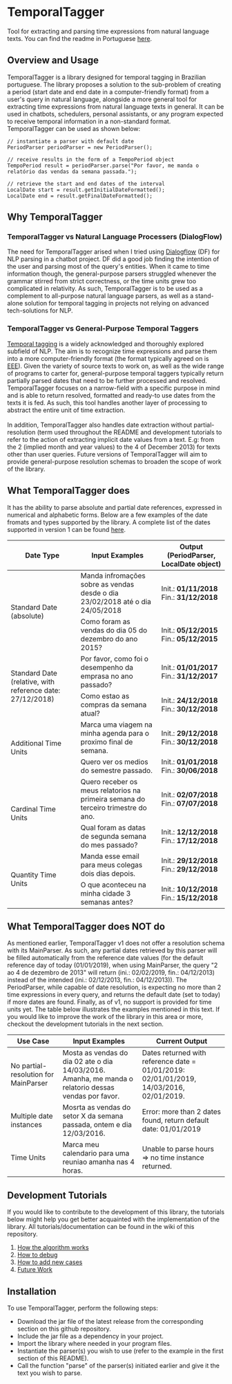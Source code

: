 # TemporalTagger
Tool for extracting and parsing time expressions from natural language texts. You can find the readme in Portuguese <a href="https://github.com/sankhyalabs/bia-time/blob/master/README.md">here</a>.

## Overview and Usage
TemporalTagger is a library designed for temporal tagging in Brazilian portuguese. The library proposes a solution to the sub-problem of creating a period (start date and end date in a computer-friendly format) from a user's query in natural language, alongside a more general tool for extracting time expressions from natural language texts in general. It can be used in chatbots, schedulers, personal assistants, or any program expected to receive temporal information in a non-standard format. 
<br>
TemporalTagger can be used as shown below: 
```
// instantiate a parser with default date
PeriodParser periodParser = new PeriodParser();

// receive results in the form of a TempoPeriod object
TempoPeriod result = periodParser.parse("Por favor, me manda o relatório das vendas da semana passada.");

// retrieve the start and end dates of the interval 
LocalDate start = result.getInitialDateFormatted();
LocalDate end = result.getFinalDateFormatted();
```

## Why TemporalTagger
### TemporalTagger vs Natural Language Processers (DialogFlow)
The need for TemporalTagger arised when I tried using <a href="https://dialogflow.com/">Dialogflow</a> (DF) for NLP parsing in a chatbot project. DF did a good job finding the intention of the user and parsing most of the query's entities. When it came to time information though, the general-purpose parsers struggled whenever the grammar stirred from strict correctness, or the time units grew too complicated in relativity. As such, TemporalTagger is to be used as a complement to all-purpose natural language parsers, as well as a stand-alone solution for temporal tagging in projects not relying on advanced tech-solutions for NLP. 

### TemporalTagger vs General-Purpose Temporal Taggers
<a href="https://nlp.stanford.edu/projects/time.shtml">Temporal tagging</a> is a widely acknowledged and thoroughly explored subfield of NLP. The aim is to recognize time expressions and parse them into a more computer-friendly format (the format typically agreed on is <a href="">EEE</a>). Given the variety of source texts to work on, as well as the wide range of programs to carter for, general-purpose temporal taggers typically return partially parsed dates that need to be further processed and resolved. TemporalTagger focuses on a narrow-field with a specific purpose in mind and is able to return resolved, formatted and ready-to use dates from the texts it is fed. As such, this tool handles another layer of processing to abstract the entire unit of time extraction.
<br><br>
In addition, TemporalTagger also handles date extraction without partial-resolution (term used throughout the README and development tutorials to refer to the action of extracting implicit date values from a text. E.g: from the 2 (implied month and year values) to the 4 of December 2013) for texts other than user queries. Future versions of TemporalTagger will aim to provide general-purpose resolution schemas to broaden the scope of work of the library.

## What TemporalTagger does
It has the ability to parse absolute and partial date references, expressed in numerical and alphabetic forms. Below are a few examples of the date fromats and types supported by the library. A complete list of the dates supported in version 1 can be found <a href="">here</a>. 
<br>
<table>
      <thead>
            <tr>
                  <th>Date Type</th>
                  <th>Input Examples</th>
                  <th>Output (PeriodParser, LocalDate object)</th>
            </tr>
      </thead>
      <tbody>
            <tr>
                  <td rowspan = 2>Standard Date (absolute)</td>
                  <td>Manda infromações sobre as vendas desde o dia 23/02/2018 até o dia 24/05/2018</td>
                  <td>Init.: <b>01/11/2018</b><br>Fin.: <b>31/12/2018</b></td>
            </tr>
            <tr>
                  <td>Como foram as vendas do dia 05 do dezembro do ano 2015?</td>
                  <td>Init.: <b>05/12/2015</b><br>Fin.: <b>05/12/2015</b></td>
            </tr>
            <tr>
                  <td rowspan = 2>Standard Date (relative, with reference date: 27/12/2018)</td>
                  <td>Por favor, como foi o desempenho da emprasa no ano passado?</td>
                  <td>Init.: <b>01/01/2017</b><br>Fin.: <b>31/12/2017</b></td>
            </tr>
            <tr>
                    <td>Como estao as compras da semana atual?</td>
                    <td>Init.: <b>24/12/2018</b><br>Fin.: <b>30/12/2018</b></td>
            </tr>
            <tr>
                  <td rowspan = 2>Additional Time Units</td>
                  <td>Marca uma viagem na minha agenda para o proximo final de semana.</td>
                  <td>Init.: <b>29/12/2018</b><br>Fin.: <b>30/12/2018</b></td>
            </tr>  
            <tr>
                  <td>Quero ver os medios do semestre passado.</td>
                  <td>Init.: <b>01/01/2018</b><br>Fin.: <b>30/06/2018</b></td>
            </tr>
            <tr>
                  <td rowspan = 2>Cardinal Time Units</td>
                  <td>Quero receber os meus relatorios na primeira semana do terceiro trimestre do ano.</td>
                  <td>Init.: <b>02/07/2018</b><br>Fin.: <b>07/07/2018</b></td>
            </tr>
            <tr>    
                  <td>Qual foram as datas de segunda semana do mes passado?</td>
                  <td>Init.: <b>12/12/2018</b><br>Fin.: <b>17/12/2018</b></td>
            </tr>
            <tr>
                  <td rowspan = 2>Quantity Time Units</td>
                  <td>Manda esse email para meus colegas dois dias depois.</td>
                  <td>Init.: <b>29/12/2018</b><br>Fin.: <b>29/12/2018</b></td>
            </tr>
                  <td>O que aconteceu na minha cidade 3 semanas antes?</td>
                  <td>Init.: <b>10/12/2018</b><br>Fin.: <b>15/12/2018</b></td>
            </tr>
      </tbody>
</table>

## What TemporalTagger does NOT do
As mentioned earlier, TemporalTagger v1 does not offer a resolution schema with its MainParser. As such, any partial dates retrieved by this  parser will be filled automatically from the reference date values (for the default reference day of today (01/01/2019), when using MainParser, the query "2 ao 4 de dezembro de 2013" will return (ini.: 02/02/2019, fin.: 04/12/2013) instead of the intended (ini.: 02/12/2013, fin.: 04/12/2013)). The PeriodParser, while capable of date resolution, is expecting no more than 2 time expressions in every query, and returns the default date (set to today) if more dates are found. Finally, as of v1, no support is provided for time units yet. The table below illustrates the examples mentioned in this text. If you would like to improve the work of the library in this area or more, checkout the development tutorials in the next section.
<br>
<table>
      <thead>
            <tr>
                  <th>Use Case</th>
                  <th>Input Examples</th>
                  <th>Current Output</th>
            </tr>
      </thead>
      <tbody>
            <tr>
                  <td>No partial-resolution for MainParser</td>
                  <td>Mosta as vendas do dia 02 ate o dia 14/03/2016. Amanha, me manda o relatorio dessas vendas por favor.</td>
                  <td>Dates returned with reference date = 01/01/2019: 02/01/01/2019, 14/03/2016, 02/01/2019.</td>
            </tr>
            <tr>
                  <td>Multiple date instances</td>
                  <td>Mosrta as vendas do setor X da semana passada, ontem e dia 12/03/2016.</td>
                  <td>Error: more than 2 dates found, return default date: 01/01/2019</td>
            </tr>
            <tr>
                  <td>Time Units</td>
                  <td>Marca meu calendario para uma reuniao amanha nas 4 horas.</td>
                  <td>Unable to parse hours => no time instance returned.</td> 
            </tr>
      </tbody>
</table>

## Development Tutorials
If you would like to contribute to the development of this library, the tutorials below might help you get better acquainted with the implementation of the library. All tutorials/documentation can be found in the wiki of this repository.

1. <a href="https://github.com/NajwaLaabid/TemporalTagger/wiki/How-the-algorithm-works">How the algorithm works</a>
2. <a href="https://github.com/NajwaLaabid/TemporalTagger/wiki/How-to-debug">How to debug</a>
2. <a href="https://github.com/NajwaLaabid/TemporalTagger/wiki/How-to-add-new-cases-to-TemporalTagger">How to add new cases</a>
3. <a href="https://github.com/NajwaLaabid/TemporalTagger/wiki/Future-work">Future Work</a>

## Installation
To use TemporalTagger, perform the following steps:
- Download the jar file of the latest release from the corresponding section on this github repository. 
- Include the jar file as a dependency in your project.
- Import the library where needed in your program files.
- Instantiate the parser(s) you wish to use (refer to the example in the first section of this README).
- Call the function "parse" of the parser(s) initiated earlier and give it the text you wish to parse.


